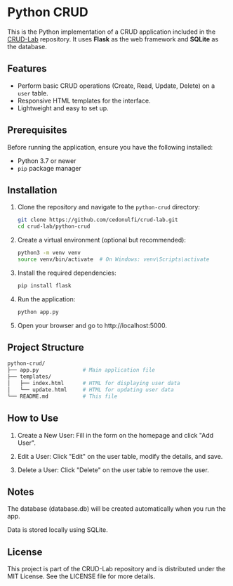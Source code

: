 # Python CRUD

This is the Python implementation of a CRUD application included in the [CRUD-Lab](https://github.com/cedonulfi/crud-lab) repository. It uses **Flask** as the web framework and **SQLite** as the database.

## Features

- Perform basic CRUD operations (Create, Read, Update, Delete) on a `user` table.
- Responsive HTML templates for the interface.
- Lightweight and easy to set up.

## Prerequisites

Before running the application, ensure you have the following installed:
- Python 3.7 or newer
- `pip` package manager

## Installation

1. Clone the repository and navigate to the `python-crud` directory:
   ```bash
   git clone https://github.com/cedonulfi/crud-lab.git
   cd crud-lab/python-crud
   ```

2. Create a virtual environment (optional but recommended):
   ```bash
   python3 -m venv venv
   source venv/bin/activate  # On Windows: venv\Scripts\activate
   ```

3. Install the required dependencies:
   ```bash
   pip install flask
   ```

4. Run the application:
   ```bash
   python app.py
   ```

5. Open your browser and go to http://localhost:5000.



## Project Structure

```bash
python-crud/
├── app.py              # Main application file
├── templates/
│   ├── index.html      # HTML for displaying user data
│   └── update.html     # HTML for updating user data
└── README.md           # This file
```

## How to Use

1. Create a New User: Fill in the form on the homepage and click "Add User".

2. Edit a User: Click "Edit" on the user table, modify the details, and save.

3. Delete a User: Click "Delete" on the user table to remove the user.


## Notes

The database (database.db) will be created automatically when you run the app.

Data is stored locally using SQLite.


## License

This project is part of the CRUD-Lab repository and is distributed under the MIT License. See the LICENSE file for more details.


